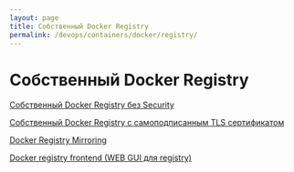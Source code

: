 ```yaml
---
layout: page
title: Собственный Docker Registry
permalink: /devops/containers/docker/registry/
---
```


# Собственный Docker Registry


[Собственный Docker Registry без Security](/devops/containers/docker/registry/no-security/)

[Собственный Docker Registry с самоподписанным TLS сертификатом](/devops/containers/docker/registry/self-signed-tls-security/)

[Docker Registry Mirroring](/devops/containers/docker/registry/mirroring/)

[Docker registry frontend (WEB GUI для registry)](/devops/containers/docker/registry/web-gui/)